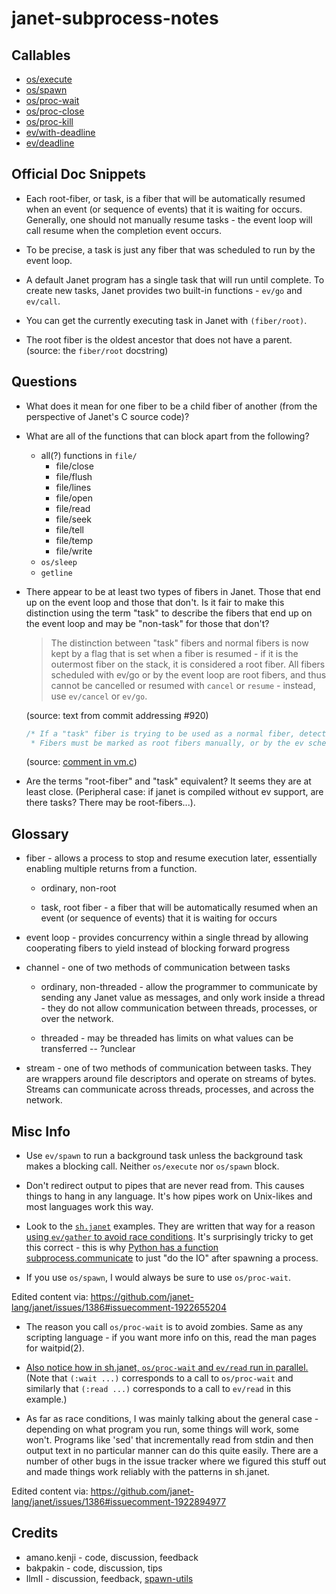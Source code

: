 # janet-subprocess-notes

## Callables

* [os/execute](doc/os_execute.md)
* [os/spawn](doc/os_spawn.md)
* [os/proc-wait](doc/os_proc-wait.md)
* [os/proc-close](doc/os_proc-close.md)
* [os/proc-kill](doc/os_proc-kill.md)
* [ev/with-deadline](doc/ev_with-deadline.md)
* [ev/deadline](doc/ev_deadline.md)

## Official Doc Snippets

* Each root-fiber, or task, is a fiber that will be automatically
  resumed when an event (or sequence of events) that it is waiting for
  occurs.  Generally, one should not manually resume tasks - the event
  loop will call resume when the completion event occurs.

* To be precise, a task is just any fiber that was scheduled to run by
  the event loop.

* A default Janet program has a single task that will run until
  complete.  To create new tasks, Janet provides two built-in
  functions - `ev/go` and `ev/call`.

* You can get the currently executing task in Janet with
  `(fiber/root)`.

* The root fiber is the oldest ancestor that does not have a parent.
  (source: the `fiber/root` docstring)

## Questions

* What does it mean for one fiber to be a child fiber of another
  (from the perspective of Janet's C source code)?

* What are all of the functions that can block apart from the
  following?

  * all(?) functions in `file/`
    * file/close
    * file/flush
    * file/lines
    * file/open
    * file/read
    * file/seek
    * file/tell
    * file/temp
    * file/write
  * `os/sleep`
  * `getline`

* There appear to be at least two types of fibers in Janet.  Those
  that end up on the event loop and those that don't.  Is it fair to
  make this distinction using the term "task" to describe the fibers
  that end up on the event loop and may be "non-task" for those that
  don't?

  > The distinction between "task" fibers and normal fibers is now
  > kept by a flag that is set when a fiber is resumed - if it is the
  > outermost fiber on the stack, it is considered a root fiber. All
  > fibers scheduled with ev/go or by the event loop are root fibers,
  > and thus cannot be cancelled or resumed with `cancel` or `resume`
  > \- instead, use `ev/cancel` or `ev/go`.

  (source: text from commit addressing #920)

  ```c
  /* If a "task" fiber is trying to be used as a normal fiber, detect that. See bug #920.
   * Fibers must be marked as root fibers manually, or by the ev scheduler. */
  ```

  (source: [comment in vm.c](https://github.com/janet-lang/janet/blob/431ecd3d1a4caabc66b62f63c2f83ece2f74e9f9/src/core/vm.c#L1401-L1402))

* Are the terms "root-fiber" and "task" equivalent?  It seems they are
  at least close.  (Peripheral case: if janet is compiled without ev
  support, are there tasks?  There may be root-fibers...).

## Glossary

   * fiber - allows a process to stop and resume execution later,
     essentially enabling multiple returns from a function.

     * ordinary, non-root

     * task, root fiber - a fiber that will be automatically resumed
       when an event (or sequence of events) that it is waiting for
       occurs

   * event loop - provides concurrency within a single thread by
     allowing cooperating fibers to yield instead of blocking forward
     progress

   * channel - one of two methods of communication between tasks

     * ordinary, non-threaded - allow the programmer to communicate by
       sending any Janet value as messages, and only work inside a
       thread - they do not allow communication between threads,
       processes, or over the network.

     * threaded - may be threaded has limits on what values can be
       transferred -- ?unclear

   * stream - one of two methods of communication between tasks.  They
     are wrappers around file descriptors and operate on streams of
     bytes.  Streams can communicate across threads, processes, and
     across the network.

## Misc Info

* Use `ev/spawn` to run a background task unless the background task
  makes a blocking call. Neither `os/execute` nor `os/spawn` block.

* Don't redirect output to pipes that are never read from. This causes
  things to hang in any language. It's how pipes work on Unix-likes
  and most languages work this way.

* Look to the
  [`sh.janet`](https://github.com/janet-lang/spork/blob/7a4eff4bfb9486a6c6079ee8bb12e6789cce4564/spork/sh.janet)
  examples. They are written that way for a reason [using `ev/gather`
  to avoid race
  conditions](https://github.com/janet-lang/spork/blob/7a4eff4bfb9486a6c6079ee8bb12e6789cce4564/spork/sh.janet#L44-L47). It's
  surprisingly tricky to get this correct - this is why [Python has a
  function
  subprocess.communicate](https://docs.python.org/3/library/subprocess.html#subprocess.Popen.communicate)
  to just "do the IO" after spawning a process.

* If you use `os/spawn`, I would always be sure to use `os/proc-wait`.

Edited content via: https://github.com/janet-lang/janet/issues/1386#issuecomment-1922655204

* The reason you call `os/proc-wait` is to avoid zombies. Same as any
  scripting language - if you want more info on this, read the man
  pages for waitpid(2).

* [Also notice how in sh.janet, `os/proc-wait` and `ev/read` run in
  parallel.](https://github.com/janet-lang/spork/blob/7a4eff4bfb9486a6c6079ee8bb12e6789cce4564/spork/sh.janet#L29-L31) (Note that `(:wait ...)` corresponds
  to a call to `os/proc-wait` and similarly that `(:read ...)`
  corresponds to a call to `ev/read` in this example.)

* As far as race conditions, I was mainly talking about the general
  case - depending on what program you run, some things will work,
  some won't. Programs like 'sed' that incrementally read from stdin
  and then output text in no particular manner can do this quite
  easily. There are a number of other bugs in the issue tracker where
  we figured this stuff out and made things work reliably with the
  patterns in sh.janet.

Edited content via: https://github.com/janet-lang/janet/issues/1386#issuecomment-1922894977

## Credits

* amano.kenji - code, discussion, feedback
* bakpakin - code, discussion, tips
* llmII - discussion, feedback, [spawn-utils](https://github.com/llmII/spawn-utils)
